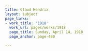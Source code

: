 ```yaml
---
title: Claud Hendrix
layout: subject
page_links:
- work_title: '1918'
  work_url: pages/works/1918
  page_title: Sunday, April 14, 1918
  page_anchor: page-480

---
```

